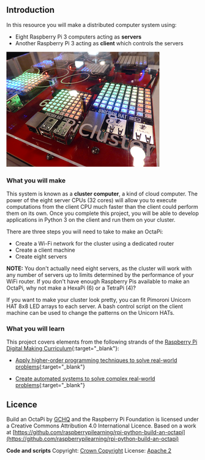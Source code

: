 ## Introduction

In this resource you will make a distributed computer system using:

- Eight Raspberry Pi 3 computers acting as **servers**
- Another Raspberry Pi 3 acting as **client** which controls the servers

![OctaPi system](images/octapi-system.png)

### What you will make

This system is known as a **cluster computer**, a kind of cloud computer. The power of the eight server CPUs (32 cores) will allow you to execute computations from the client CPU much faster than the client could perform them on its own. Once you complete this project, you will be able to develop applications in Python 3 on the client and run them on your cluster.

There are three steps you will need to take to make an OctaPi:

- Create a Wi-Fi network for the cluster using a dedicated router
- Create a client machine
- Create eight servers

**NOTE:** You don't actually need eight servers, as the cluster will work with any number of servers up to limits determined by the performance of your WiFi router. If you don't have enough Raspberry Pis available to make an OctaPi, why not make a HexaPi (6) or a TetraPi (4)?

If you want to make your cluster look pretty, you can fit Pimoroni Unicorn HAT 8x8 LED arrays to each server. A bash control script on the client machine can be used to change the patterns on the Unicorn HATs.

### What you will learn

This project covers elements from the following strands of the [Raspberry Pi Digital Making Curriculum](http://rpf.io/curriculum){:target="_blank"}:

+ [Apply higher-order programming techniques to solve real-world problems](https://curriculum.raspberrypi.org/programming/maker/){:target="_blank"}

+ [Create automated systems to solve complex real-world problems](https://curriculum.raspberrypi.org/physical-computing/maker/){:target="_blank"}

## Licence

Build an OctaPi by [GCHQ](https://www.gchq.gov.uk/) and the Raspberry Pi Foundation is licensed under a Creative Commons Attribution 4.0 International Licence.
Based on a work at [https://github.com/raspberrypilearning/rpi-python-build-an-octapi](https://github.com/raspberrypilearning/rpi-python-build-an-octapi)

**Code and scripts**
Copyright: [Crown Copyright](https://www.nationalarchives.gov.uk/information-management/re-using-public-sector-information/uk-government-licensing-framework/crown-copyright/)
License: [Apache 2](https://www.apache.org/licenses/LICENSE-2.0)
